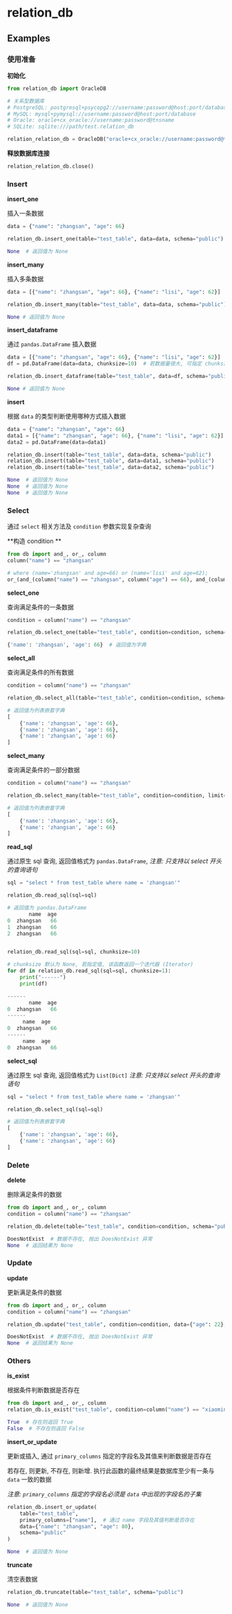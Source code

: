 # relation_db
## Examples

### 使用准备

**初始化**

```python
from relation_db import OracleDB

# 关系型数据库
# PostgreSQL: postgresql+psycopg2://username:password@host:port/database
# MySQL: mysql+pymysql://username:password@host:port/database
# Oracle: oracle+cx_oracle://username:password@tnsname
# SQLite: sqlite:///path/test.relation_db

relation_relation_db = OracleDB("oracle+cx_oracle://username:password@tnsname")
```

**释放数据库连接**

```python
relation_relation_db.close()
```

### Insert

**insert_one**

插入一条数据

```python
data = {"name": "zhangsan", "age": 66}

relation_db.insert_one(table="test_table", data=data, schema="public")

None  # 返回值为 None
```

**insert_many**

插入多条数据

```python
data = [{"name": "zhangsan", "age": 66}, {"name": "lisi", "age": 62}]

relation_db.insert_many(table="test_table", data=data, schema="public")

None # 返回值为 None
```

**insert_dataframe**

通过 `pandas.DataFrame` 插入数据

```python
data = [{"name": "zhangsan", "age": 66}, {"name": "lisi", "age": 62}]
df = pd.DataFrame(data=data, chunksize=10)  # 若数据量很大, 可指定 chunksize, 分批插入, 默认为 1000

relation_db.insert_dataframe(table="test_table", data=df, schema="public")

None # 返回值为 None
```

**insert**

根据 `data` 的类型判断使用哪种方式插入数据

```python
data = {"name": "zhangsan", "age": 66}
data1 = [{"name": "zhangsan", "age": 66}, {"name": "lisi", "age": 62}]
data2 = pd.DataFrame(data=data1)

relation_db.insert(table="test_table", data=data, schema="public")
relation_db.insert(table="test_table", data=data1, schema="public")
relation_db.insert(table="test_table", data=data2, schema="public")

None  # 返回值为 None
None  # 返回值为 None
None  # 返回值为 None
```

### Select

通过 `select` 相关方法及 `condition` 参数实现复杂查询

**构造 condition **

```python
from db import and_, or_, column
column("name") == "zhangsan"

# where (name='zhangsan' and age=66) or (name='lisi' and age=62);
or_(and_(column("name") == "zhangsan", column("age") == 66), and_(column("name") == "lisi", column("age") == 62))
```

**select_one**

查询满足条件的一条数据

```python
condition = column("name") == "zhangsan"

relation_db.select_one(table="test_table", condition=condition, schema="public")

{'name': 'zhangsan', 'age': 66}  # 返回值为字典
```

**select_all**

查询满足条件的所有数据

```python
condition = column("name") == "zhangsan"

relation_db.select_all(table="test_table", condition=condition, schema="public")

# 返回值为列表嵌套字典
[
    {'name': 'zhangsan', 'age': 66}, 
    {'name': 'zhangsan', 'age': 66}, 
    {'name': 'zhangsan', 'age': 66}
]
```

**select_many**

查询满足条件的一部分数据

```python
condition = column("name") == "zhangsan"

relation_db.select_many(table="test_table", condition=condition, limit=2, schema="public")

# 返回值为列表嵌套字典
[
    {'name': 'zhangsan', 'age': 66}, 
    {'name': 'zhangsan', 'age': 66}
]
```

**read_sql**

通过原生 sql 查询, 返回值格式为 `pandas.DataFrame`, *注意: 只支持以 select 开头的查询语句*

```python
sql = "select * from test_table where name = 'zhangsan'"

relation_db.read_sql(sql=sql)

# 返回值为 pandas.DataFrame
       name  age
0  zhangsan   66
1  zhangsan   66
2  zhangsan   66


relation_db.read_sql(sql=sql, chunksize=10)

# chunksize 默认为 None, 若指定值, 该函数返回一个迭代器 (Iterator)
for df in relation_db.read_sql(sql=sql, chunksize=1):
    print("------")
    print(df)

------
       name  age
0  zhangsan   66
------
     name  age
0  zhangsan   66
------
     name  age
0  zhangsan   66

```

**select_sql**

通过原生 sql 查询, 返回值格式为 `List[Dict]` *注意: 只支持以 select 开头的查询语句*

```python
sql = "select * from test_table where name = 'zhangsan'"

relation_db.select_sql(sql=sql)

# 返回值为列表嵌套字典
[
    {'name': 'zhangsan', 'age': 66}, 
    {'name': 'zhangsan', 'age': 66}
]

```

### Delete

**delete**

删除满足条件的数据

```python
from db import and_, or_, column
condition = column("name") == "zhangsan"

relation_db.delete(table="test_table", condition=condition, schema="public")

DoesNotExist  # 数据不存在, 抛出 DoesNotExist 异常
None  # 返回结果为 None
```

### Update

**update**

更新满足条件的数据

```python
from db import and_, or_, column
condition = column("name") == "zhangsan"

relation_db.update("test_table", condition=condition, data={"age": 22}, schema="public")

DoesNotExist  # 数据不存在, 抛出 DoesNotExist 异常
None  # 返回结果为 None
```

### Others

**is_exist**

根据条件判断数据是否存在

```python
from db import and_, or_, column
relation_db.is_exist("test_table", condition=column("name") == "xiaoming", schema="public")

True  # 存在则返回 True
False  # 不存在则返回 False
```

**insert_or_update**

更新或插入, 通过 `primary_columns` 指定的字段名及其值来判断数据是否存在

若存在, 则更新, 不存在, 则新增. 执行此函数的最终结果是数据库至少有一条与 `data` 一致的数据

*注意: `primary_columns` 指定的字段名必须是 `data` 中出现的字段名的子集*

```python
relation_db.insert_or_update(
    table="test_table",
    primary_columns=["name"],  # 通过 name 字段及其值判断是否存在
    data={"name": "zhangsan", "age": 80},
    schema="public"
)

None  # 返回值为 None
```

**truncate**

清空表数据

```python
relation_db.truncate(table="test_table", schema="public")

None  # 返回值为 None
```
